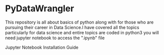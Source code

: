 # PyDataWrangler
This repository is all about basics of python along with for those
who are pursuing their career in Data Science.I have covered all the 
topics particularly for data science and entire topics are coded in python3 
you will need jupyter notebook to access the ".ipynb" file

Jupyter Notebook Installation Guide





